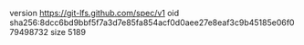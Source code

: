 version https://git-lfs.github.com/spec/v1
oid sha256:8dcc6bd9bbf5f7a3d7e85fa854acf0d0aee27e8eaf3c9b45185e06f079498732
size 5189
